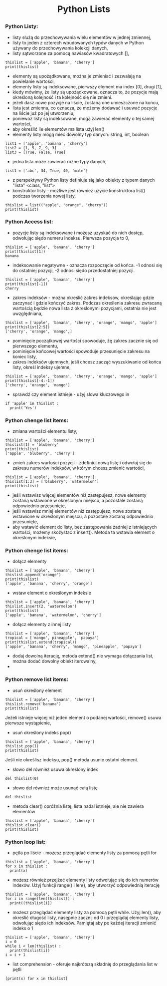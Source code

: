 # <p style="text-align: center;">Python Lists </p>

### Python Listy:
- listy służą do przechowywania wielu elementów w jednej zmiennej,
- listy to jeden z czterech wbudowanych typów danych w Python używany do przechowywania kolekcji danych,
- listy sątworzone za pomocą nawiasów kwadratowych [],
```
thislist = ['apple', 'banana', 'cherry']
print(thislist)
```
- elementy są upożądkowane, można je zmieniać i zezwalają na powielanie wartości,
- elementy listy są indeksowane, pierwszy element ma index [0], drugi [1],
- kiedy mówimy, że listy są upożądkowane, oznacza to, że pozycje mają określoną kolejność i ta kolejność się nie zmieni.
- jeżeli dasz nowe pozycje na liście, zostaną one umieszczone na końcu,
- lista jest zmienna, co oznacza, że możemy dodawać i usuwać pozycje na liście już po jej utworzeniu,
- ponieważ listy są indeksowane, mogą zawierać elementy o tej samej wartości,
- aby określić ile elementów ma lista użyj len()
- elementy listy mogą mieć dowolny typ danych: string, int, boolean
```
list1 = ['apple', 'banana', 'cherry']
list2 = [1, 5, 7, 9, 3]
list3 = [True, False, True]
```
- jedna lista może zawierać różne typy danych,
```
list1 = ['abc', 34, True, 40, 'male']
```
- z perspektywy Python listy definiuje się jako obiekty z typem danych "lista" <class, "list">
- konstruktor listy - możliwe jest również użycie konstruktora list() podczas tworzenia nowej listy,
```
thislist = list(("apple", "orange", "cherry"))
print(thislist)
```
### Python Access list:
- pozycje listy są indeksowane i możesz uzyskać do nich dostęp, odwołując siędo numeru indeksu. Pierwsza posycja to 0,
```
thislist = ['apple', 'banana', 'cherry']
print(thislist[1])
banana
```
- indeksowanie negatywne - oznacza rozpoczęcie od końca. -1 odnosi się do ostatniej pozycji, -2 odnosi siędo przedostatniej pozycji.
```
thislist = ['apple', 'banana', 'cherry']
print(thislist[-1])
cherry
```
- zakres indeksów - można określić zakres indeksów, określając gdzie zaczynać i gdzie kończyć zakres. Podczas określenia zakresu zwracaną wartością będzie nowa lista z określonymi pozycjami, ostatnia nie jest uwzględniana,
```
thislist = ['apple', 'banana', 'cherry', 'orange', 'mango', 'apple']
print(thislist[2:5])
['cherry', 'orange', 'mango',]
```
- pominięcie początkowej wartości spowoduje, żę zakres zacznie się od pierwszego elementu,
- pominięcie końcowej wartości spowoduje przesunięcie zakresu na koniec listy,
- zakres indeksów ujemnych, jeśli chcesz zacząć wyszukiwanie od końca listy, określ indeksy ujemne,
```
thislist = ['apple', 'banana', 'cherry', 'orange', 'mango', 'apple']
print(thislist[-4:-1])
['cherry', 'orange', 'mango']
```
- sprawdź czy element istnieje - użyj słowa kluczowego in
```
if 'apple' in thislist :
  print('Yes')
```
### Python chenge list items:
- zmiana wartości elementu listy,
```
thislist = ['apple', 'banana', 'cherry']
thislist[1] = 'bluberry'
print(thislist)
['apple', 'bluberry', 'cherry']
```
- zmień zakres wartości pozycji - zdefiniuj nową listę i odwołaj się do zakresu numerów indeksów, w którym chcesz zmienić wartości,
```
thislist = ['apple', 'banana', 'cherry']
thislist[1:3] = ['bluberry', 'watermelon']
print(thislist)
```
- jeśli wstawisz więcej elementów niż zastępujesz, nowe elementy zostaną wstawione w określonym miejscu, a pozostałe zostaną odpowiednio przesunięte,
- jeśli wstawisz mniej elementów niż zastępujesz, nowe zostaną wstawione w określonym miejscu, a pozostałe zostaną odpowiednio przesunięte,
- aby wstawić element do listy, bez zastępowania żadniej z istniejących wartości, możemy skożystać z insert(). Metoda ta wstawia element o określonym indeksie,

### Python chenge list items:
- dołącz elementy
```
thislist = ['apple', 'banana', 'cherry']
thislist.append('orange')
print(thislist)
['apple', 'banana', 'cherry', 'orange']
```
- wstaw element o określonym indeksie
```
thislist = ['apple', 'banana', 'cherry']
thislist.insert(2, 'watermelon')
print(thislist)
['apple', 'banana', 'watermelon', 'cherry']
```
- dołącz elementy z innej listy
```
thislist = ['apple', 'banana', 'cherry']
tropical = ['mango', pineapple', 'papaya']
print(thislist.extend(tropical))
['apple', 'banana', 'cherry', 'mango', 'pineapple', 'papaya']
```
- dodaj dowolną iterację, metoda extend() nie wymaga dołączania list, można dodać dowolny obiekt iterowalny,
- 
### Python remove list items:
- usuń określony element
```
thislist = ['apple', 'banana', 'cherry']
thislist.remove('banana')
print(thislist)
```
Jeżeli istnieje więcej niż jeden element o podanej wartości, remove() usuwa pierwsze wystąpienie,
- usuń określony indeks pop()
```
thislist = ['apple', 'banana', 'cherry']
thislist.pop(1)
print(thislist)
```
Jeśli nie określisz indeksu, pop() metoda usunie ostatni element.
- słowo del również usuwa określony index
```
del thislist(0)
```
- słowo del również może usunąć całą listę
```
del thislist
```
- metoda clear() opróżnia listę, lista nadal istnieje, ale nie zawiera elementów
```
thislist = ['apple', 'banana', 'cherry']
thislist.clear()
print(thislist)
```
### Python loop list:
- pętla po liście - możesz przeglądać elementy listy za pomocą pętli for
```
thislist = ['apple', 'banana', 'cherry']
for x in thislist :
  print(x)
```
- możesz również przejżeć elementy listy odwołując się do ich numerów indexów. Użyj funkcji range() i len(), aby utworzyć odpowiednią iterację
```
thislist = ['apple', 'banana', 'cherry']
for i in range(len(thislist)) :
  print((thislist[i])
```
- możesz przeglądać elementy listy za pomocą pętli while. Użyj len(), aby określić długość listy, nasępnie zacznij od 0 i przeglądaj elementy listy, odwołując siędo ich indeksów. Pamiętaj aby po każdej iteracji zmienić indeks o 1
```
thislist = ['apple', 'banana', 'cherry']
i = 0
while i < len(thislist) :
  print(thislist[i])
i = i + 1
```
- list comprehension - oferuje najkrótszą składnię do przeglądania list w pętli
```
[print(x) for x in thislist]
```


